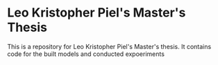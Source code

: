 # Leo Kristopher Piel's Master's Thesis
This is a repository for Leo Kristopher Piel's Master's thesis. It contains code for the built models and conducted expoeriments
